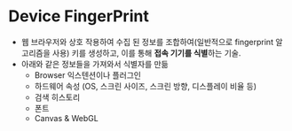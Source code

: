 # Device FingerPrint
- 웹 브라우저와 상호 작용하여 수집 된 정보를 조합하여(일반적으로 fingerprint 알고리즘을 사용) 키를 생성하고, 이를 통해 **접속 기기를 식별**하는 기술. 
- 아래와 같은 정보들을 가져와서 식별자를 만듦
  - Browser 익스텐션이나 플러그인
  - 하드웨어 속성 (OS, 스크린 사이즈, 스크린 방향, 디스플레이 비율 등)
  - 검색 히스토리 
  - 폰트 
  - Canvas & WebGL


